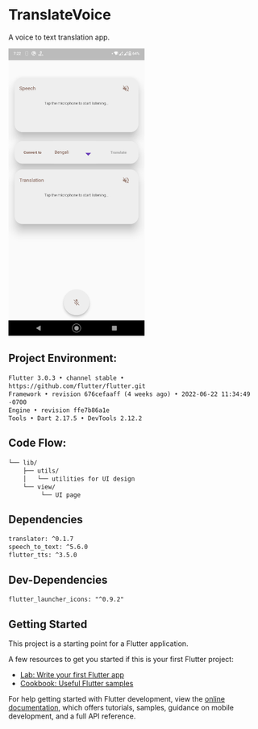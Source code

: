 # TranslateVoice

A voice to text translation app.

<img src="https://raw.githubusercontent.com/ZRShamim/Edvive_Task1_ZiaurRahmanShamim/main/assets/app_ss.png" width=270 >

## Project Environment:

```
Flutter 3.0.3 • channel stable • https://github.com/flutter/flutter.git
Framework • revision 676cefaaff (4 weeks ago) • 2022-06-22 11:34:49 -0700
Engine • revision ffe7b86a1e
Tools • Dart 2.17.5 • DevTools 2.12.2
```

## Code Flow:

```
└── lib/
    ├── utils/
    │   └── utilities for UI design
    └── view/
         └── UI page
```

## Dependencies

 ```
 translator: ^0.1.7
 speech_to_text: ^5.6.0
 flutter_tts: ^3.5.0
```

## Dev-Dependencies
```
flutter_launcher_icons: "^0.9.2"
```
## Getting Started

This project is a starting point for a Flutter application.

A few resources to get you started if this is your first Flutter project:

- [Lab: Write your first Flutter app](https://docs.flutter.dev/get-started/codelab)
- [Cookbook: Useful Flutter samples](https://docs.flutter.dev/cookbook)

For help getting started with Flutter development, view the
[online documentation](https://docs.flutter.dev/), which offers tutorials,
samples, guidance on mobile development, and a full API reference.
